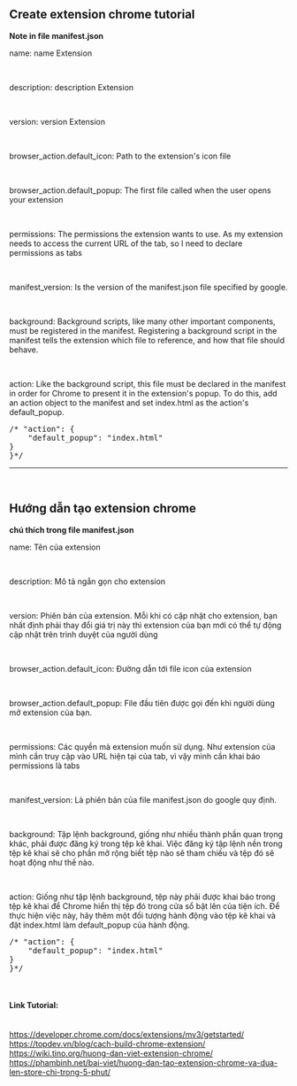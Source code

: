 <h2>Create extension chrome tutorial</h2>
<b>Note in file manifest.json</b>
<br>
<p>name: name Extension</p>
<br>
<p>description: description Extension</p>
<br>
<p>version: version Extension</p>
<br>
<p>browser_action.default_icon: Path to the extension's icon file</p>
<br>
<p>browser_action.default_popup: The first file called when the user opens your extension</p>
<br>
<p>permissions: The permissions the extension wants to use. As my extension needs to access the current URL of the tab, so I need to declare permissions as tabs</p>
<br>
<p>manifest_version: Is the version of the manifest.json file specified by google.</p>
<br>
<p>background: Background scripts, like many other important components, must be registered in the manifest. Registering a background script in the manifest tells the extension which file to reference, and how that file should behave.</p>
<br>
<p>action: Like the background script, this file must be declared in the manifest in order for Chrome to present it in the extension's popup. To do this, add an action object to the manifest and set index.html as the action's default_popup.</p>
<pre>
/* "action": {
    "default_popup": "index.html"
}
}*/
</pre>
<hr>
<br>
<h2>Hướng dẫn tạo extension chrome</h2>
<b>chú thích trong file manifest.json</b>
<br>
<p>name: Tên của extension</p>
<br>
<p>description: Mô tả ngắn gọn cho extension</p>
<br>
<p>version: Phiên bản của extension. Mỗi khi có cập nhật cho extension, bạn nhất định phải thay đổi giá trị này thì extension của bạn mới có thể tự động cập nhật trên trình duyệt của người dùng</p>
<br>
<p>browser_action.default_icon: Đường dẫn tới file icon của extension</p>
<br>
<p>browser_action.default_popup: File đầu tiên được gọi đến khi người dùng mở extension của bạn.</p>
<br>
<p>permissions: Các quyền mà extension muốn sử dụng. Như extension của mình cần truy cập vào URL hiện tại của tab, vì vậy mình cần khai báo permissions là tabs</p>
<br>
<p>manifest_version: Là phiên bản của file manifest.json do google quy định.</p>
<br>
<p>background: Tập lệnh background, giống như nhiều thành phần quan trọng khác, phải được đăng ký trong tệp kê khai. Việc đăng ký tập lệnh nền trong tệp kê khai sẽ cho phần mở rộng biết tệp nào sẽ tham chiếu và tệp đó sẽ hoạt động như thế nào.</p>
<br>
<p>action: Giống như tập lệnh background, tệp này phải được khai báo trong tệp kê khai để Chrome hiển thị tệp đó trong cửa sổ bật lên của tiện ích. Để thực hiện việc này, hãy thêm một đối tượng hành động vào tệp kê khai và đặt index.html làm default_popup của hành động.</p>
<pre>
/* "action": {
    "default_popup": "index.html"
}
}*/
</pre>
<p>
<br>
<h4>Link Tutorial:</h4>
<br>
<a href="https://developer.chrome.com/docs/extensions/mv3/getstarted/">https://developer.chrome.com/docs/extensions/mv3/getstarted/</a>
<br/>
<a href="https://topdev.vn/blog/cach-build-chrome-extension/">https://topdev.vn/blog/cach-build-chrome-extension/</a>
<br/>
<a href="https://wiki.tino.org/huong-dan-viet-extension-chrome/">https://wiki.tino.org/huong-dan-viet-extension-chrome/</a>
<br/>
<a href="https://phambinh.net/bai-viet/huong-dan-tao-extension-chrome-va-dua-len-store-chi-trong-5-phut/">https://phambinh.net/bai-viet/huong-dan-tao-extension-chrome-va-dua-len-store-chi-trong-5-phut/</a>